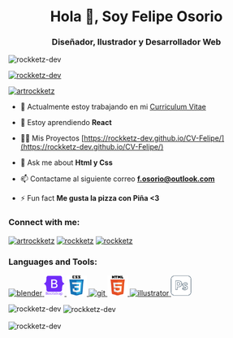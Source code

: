 <h1 align="center">Hola 👋, Soy Felipe Osorio</h1>
<h3 align="center">Diseñador, Ilustrador y Desarrollador Web</h3>

<p align="left"> <img src="https://komarev.com/ghpvc/?username=rockketz-dev&label=Profile%20views&color=0e75b6&style=flat" alt="rockketz-dev" /> </p>

<p align="left"> <a href="https://github.com/ryo-ma/github-profile-trophy"><img src="https://github-profile-trophy.vercel.app/?username=rockketz-dev" alt="rockketz-dev" /></a> </p>

<p align="left"> <a href="https://twitter.com/artrockketz" target="blank"><img src="https://img.shields.io/twitter/follow/artrockketz?logo=twitter&style=for-the-badge" alt="artrockketz" /></a> </p>

- 🔭 Actualmente estoy trabajando en mi [Curriculum Vitae](https://rockketz-dev.github.io/CV-Felipe/)

- 🌱 Estoy aprendiendo **React**

- 👨‍💻 Mis Proyectos [https://rockketz-dev.github.io/CV-Felipe/](https://rockketz-dev.github.io/CV-Felipe/)

- 💬 Ask me about **Html y Css**

- 📫 Contactame al siguiente correo **f.osorio@outlook.com**

- ⚡ Fun fact **Me gusta la pizza con Piña <3**

<h3 align="left">Connect with me:</h3>
<p align="left">
<a href="https://twitter.com/artrockketz" target="blank"><img align="center" src="https://raw.githubusercontent.com/rahuldkjain/github-profile-readme-generator/master/src/images/icons/Social/twitter.svg" alt="artrockketz" height="30" width="40" /></a>
<a href="https://instagram.com/rockketz" target="blank"><img align="center" src="https://raw.githubusercontent.com/rahuldkjain/github-profile-readme-generator/master/src/images/icons/Social/instagram.svg" alt="rockketz" height="30" width="40" /></a>
<a href="https://www.behance.net/rockketz" target="blank"><img align="center" src="https://raw.githubusercontent.com/rahuldkjain/github-profile-readme-generator/master/src/images/icons/Social/behance.svg" alt="rockketz" height="30" width="40" /></a>
</p>

<h3 align="left">Languages and Tools:</h3>
<p align="left"> <a href="https://www.blender.org/" target="_blank" rel="noreferrer"> <img src="https://download.blender.org/branding/community/blender_community_badge_white.svg" alt="blender" width="40" height="40"/> </a> <a href="https://getbootstrap.com" target="_blank" rel="noreferrer"> <img src="https://raw.githubusercontent.com/devicons/devicon/master/icons/bootstrap/bootstrap-plain-wordmark.svg" alt="bootstrap" width="40" height="40"/> </a> <a href="https://www.w3schools.com/css/" target="_blank" rel="noreferrer"> <img src="https://raw.githubusercontent.com/devicons/devicon/master/icons/css3/css3-original-wordmark.svg" alt="css3" width="40" height="40"/> </a> <a href="https://git-scm.com/" target="_blank" rel="noreferrer"> <img src="https://www.vectorlogo.zone/logos/git-scm/git-scm-icon.svg" alt="git" width="40" height="40"/> </a> <a href="https://www.w3.org/html/" target="_blank" rel="noreferrer"> <img src="https://raw.githubusercontent.com/devicons/devicon/master/icons/html5/html5-original-wordmark.svg" alt="html5" width="40" height="40"/> </a> <a href="https://www.adobe.com/in/products/illustrator.html" target="_blank" rel="noreferrer"> <img src="https://www.vectorlogo.zone/logos/adobe_illustrator/adobe_illustrator-icon.svg" alt="illustrator" width="40" height="40"/> </a> <a href="https://www.photoshop.com/en" target="_blank" rel="noreferrer"> <img src="https://raw.githubusercontent.com/devicons/devicon/master/icons/photoshop/photoshop-line.svg" alt="photoshop" width="40" height="40"/> </a> </p>

<p><img align="left" src="https://github-readme-stats.vercel.app/api/top-langs?username=rockketz-dev&show_icons=true&locale=en&layout=compact" alt="rockketz-dev" /></p>

<p>&nbsp;<img align="center" src="https://github-readme-stats.vercel.app/api?username=rockketz-dev&show_icons=true&locale=en" alt="rockketz-dev" /></p>

<p><img align="center" src="https://github-readme-streak-stats.herokuapp.com/?user=rockketz-dev&" alt="rockketz-dev" /></p>
